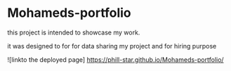 # Mohameds-portfolio
this project is intended to showcase my work.

it was designed to for for data sharing my project and for hiring purpose 

![linkto the deployed page] https://phill-star.github.io/Mohameds-portfolio/
